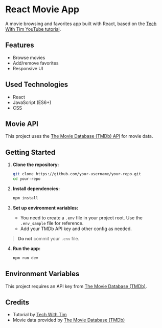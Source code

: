 # React Movie App

A movie browsing and favorites app built with React, based on the [Tech With Tim YouTube tutorial](https://youtu.be/G6D9cBaLViA?si=vEjt1BkpSc4arT7B).

## Features

- Browse movies
- Add/remove favorites
- Responsive UI

## Used Technologies

- React
- JavaScript (ES6+)
- CSS 

## Movie API

This project uses the [The Movie Database (TMDb) API](https://www.themoviedb.org/) for movie data.

## Getting Started

1. **Clone the repository:**
   ```bash
   git clone https://github.com/your-username/your-repo.git
   cd your-repo
   ```

2. **Install dependencies:**
   ```bash
   npm install
   ```

3. **Set up environment variables:**
   - You need to create a `.env` file in your project root. Use the `.env_sample` file for reference.
   - Add your TMDb API key and other config as needed.

> **Do not** commit your `.env` file.
4. **Run the app:**
   ```bash
   npm run dev
   ```

## Environment Variables

This project requires an API key from [The Movie Database (TMDb)](https://www.themoviedb.org/).


## Credits

- Tutorial by [Tech With Tim](https://www.youtube.com/@TechWithTim)
- Movie data provided by [The Movie Database (TMDb)](https://www.themoviedb.org/)


